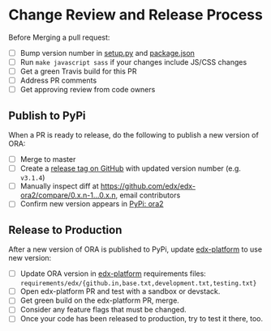 # Change Review and Release Process

Before Merging a pull request:

- [ ] Bump version number in [setup.py](../setup.py) and [package.json](../package.json)
- [ ] Run ``make javascript sass`` if your changes include JS/CSS changes
- [ ] Get a green Travis build for this PR
- [ ] Address PR comments
- [ ] Get approving review from code owners

## Publish to PyPi

When a PR is ready to release, do the following to publish a new version of ORA:

- [ ] Merge to master
- [ ] Create a [release tag on GitHub](https://github.com/edx/edx-ora2/releases) with updated version number (e.g. `v3.1.4`)
- [ ] Manually inspect diff at https://github.com/edx/edx-ora2/compare/0.x.n-1...0.x.n, email contributors
- [ ] Confirm new version appears in [PyPi: ora2](https://pypi.org/project/ora2)

## Release to Production

After a new version of ORA is published to PyPi, update [edx-platform](https://github.com/edx/edx-platform) to use new version:

- [ ] Update ORA version in [edx-platform](https://github.com/edx/edx-platform) requirements files: `requirements/edx/{github.in,base.txt,development.txt,testing.txt}`
- [ ] Open edx-platform PR and test with a sandbox or devstack.
- [ ] Get green build on the edx-platform PR, merge.
- [ ] Consider any feature flags that must be changed.
- [ ] Once your code has been released to production, try to test it there, too.
